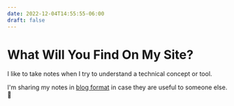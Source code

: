 ```yaml
---
date: 2022-12-04T14:55:55-06:00
draft: false
---
```


# What Will You Find On My Site?

I like to take notes when I try to understand a technical concept or tool.

I'm sharing my notes in [blog format](/posts/) in case they are useful to someone else. 🙂
